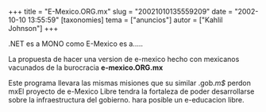 +++
title = "E-Mexico.ORG.mx"
slug = "20021010135559209"
date = "2002-10-10 13:55:59"
[taxonomies]
tema = ["anuncios"]
autor = ["Kahlil Johnson"]
+++

.NET es a MONO como E-Mexico es a.....

  

La propuesta de hacer una version de e-mexico hecho con mexicanos
vacunados de la burocracia **e-mexico.ORG.mx**

Este programa llevara las mismas misiones que su similar .gob.*m$*
perdon mxEl proyecto de e-Mexico Libre tendra la fortaleza de poder
desarrollarse sobre la infraestructura del gobierno. hara posible un
e-educacion libre.

